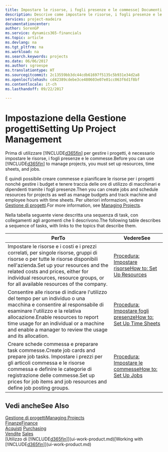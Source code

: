 ```yaml
---
title: Impostare le risorse, i fogli presenze e le commesse| Documenti Microsoft
description: Descrive come impostare le risorse, i fogli presenze e le commesse per gestire progetti.
services: project-madeira
documentationcenter: 
author: SorenGP
ms.service: dynamics365-financials
ms.topic: article
ms.devlang: na
ms.tgt_pltfrm: na
ms.workload: na
ms.search.keywords: projects
ms.date: 06/06/2017
ms.author: sgroespe
ms.translationtype: HT
ms.sourcegitcommit: 2c13559bb3dc44cdb61697f5135c5b931e34d2a8
ms.openlocfilehash: cd42389cdebe3ce480603e07e01cc063f6d1f8bf
ms.contentlocale: it-ch
ms.lasthandoff: 09/22/2017

---
```

# <a name="setting-up-project-management"></a><span data-ttu-id="e1338-103">Impostazione della Gestione progetti</span><span class="sxs-lookup"><span data-stu-id="e1338-103">Setting Up Project Management</span></span>
<span data-ttu-id="e1338-104">Prima di utilizzare [!INCLUDE[d365fin](includes/d365fin_md.md)] per gestire i progetti, è necessario impostare le risorse, i fogli presenze e le commesse.</span><span class="sxs-lookup"><span data-stu-id="e1338-104">Before you can use [!INCLUDE[d365fin](includes/d365fin_md.md)] to manage projects, you must set up resources, time sheets, and jobs.</span></span>

<span data-ttu-id="e1338-105">È quindi possibile creare commesse e pianificare le risorse per i progetti nonché gestire i budget e tenere traccia delle ore di utilizzo di macchinari e dipendenti tramite i fogli presenze.</span><span class="sxs-lookup"><span data-stu-id="e1338-105">Then you can create jobs and schedule resources for projects as well as manage budgets and track machine and employee hours with time sheets.</span></span> <span data-ttu-id="e1338-106">Per ulteriori informazioni, vedere [Gestione di progetti](projects-manage-projects.md).</span><span class="sxs-lookup"><span data-stu-id="e1338-106">For more information, see [Managing Projects](projects-manage-projects.md).</span></span>  

<span data-ttu-id="e1338-107">Nella tabella seguente viene descritta una sequenza di task, con collegamenti agli argomenti che li descrivono.</span><span class="sxs-lookup"><span data-stu-id="e1338-107">The following table describes a sequence of tasks, with links to the topics that describe them.</span></span>

| <span data-ttu-id="e1338-108">Per</span><span class="sxs-lookup"><span data-stu-id="e1338-108">To</span></span> | <span data-ttu-id="e1338-109">Vedere</span><span class="sxs-lookup"><span data-stu-id="e1338-109">See</span></span> |
| --- | --- |
| <span data-ttu-id="e1338-110">Impostare le risorse e i costi e i prezzi correlati, per singole risorse, gruppi di risorse o per tutte le risorse disponibili nell'azienda.</span><span class="sxs-lookup"><span data-stu-id="e1338-110">Set up your resources and the related costs and prices, either for individual resources, resource groups, or for all available resources of the company.</span></span> |[<span data-ttu-id="e1338-111">Procedura: Impostare risorse</span><span class="sxs-lookup"><span data-stu-id="e1338-111">How to: Set Up Resources</span></span>](projects-how-setup-resources.md) |
| <span data-ttu-id="e1338-112">Consentire alle risorse di indicare l'utilizzo del tempo per un individuo o una macchina e consentire al responsabile di esaminare l'utilizzo e la relativa allocazione.</span><span class="sxs-lookup"><span data-stu-id="e1338-112">Enable resources to report time usage for an individual or a machine and enable a manager to review the usage and its allocation.</span></span> |[<span data-ttu-id="e1338-113">Procedura: Impostare fogli presenze</span><span class="sxs-lookup"><span data-stu-id="e1338-113">How to: Set Up Time Sheets</span></span>](projects-how-setup-time-sheets.md) |
| <span data-ttu-id="e1338-114">Creare schede commessa e preparare task commesse.</span><span class="sxs-lookup"><span data-stu-id="e1338-114">Create job cards and prepare job tasks.</span></span> <span data-ttu-id="e1338-115">Impostare i prezzi per gli articoli commessa e le risorse commessa e definire le categorie di registrazione delle commesse.</span><span class="sxs-lookup"><span data-stu-id="e1338-115">Set up prices for job items and job resources and define job posting groups.</span></span> |[<span data-ttu-id="e1338-116">Procedura: Impostare le commesse</span><span class="sxs-lookup"><span data-stu-id="e1338-116">How to: Set Up Jobs</span></span>](projects-how-setup-jobs.md) |

## <a name="see-also"></a><span data-ttu-id="e1338-117">Vedi anche</span><span class="sxs-lookup"><span data-stu-id="e1338-117">See Also</span></span>
[<span data-ttu-id="e1338-118">Gestione di progetti</span><span class="sxs-lookup"><span data-stu-id="e1338-118">Managing Projects</span></span>](projects-manage-projects.md)  
[<span data-ttu-id="e1338-119">Finanze</span><span class="sxs-lookup"><span data-stu-id="e1338-119">Finance</span></span>](finance.md)  
<span data-ttu-id="e1338-120">[Acquisti](purchasing-manage-purchasing.md)       </span><span class="sxs-lookup"><span data-stu-id="e1338-120">[Purchasing](purchasing-manage-purchasing.md)       </span></span>  
<span data-ttu-id="e1338-121">[Vendite](sales-manage-sales.md)   </span><span class="sxs-lookup"><span data-stu-id="e1338-121">[Sales](sales-manage-sales.md)   </span></span>  
<span data-ttu-id="e1338-122">[Utilizzo di [!INCLUDE[d365fin](includes/d365fin_md.md)]](ui-work-product.md)</span><span class="sxs-lookup"><span data-stu-id="e1338-122">[Working with [!INCLUDE[d365fin](includes/d365fin_md.md)]](ui-work-product.md)</span></span>  

